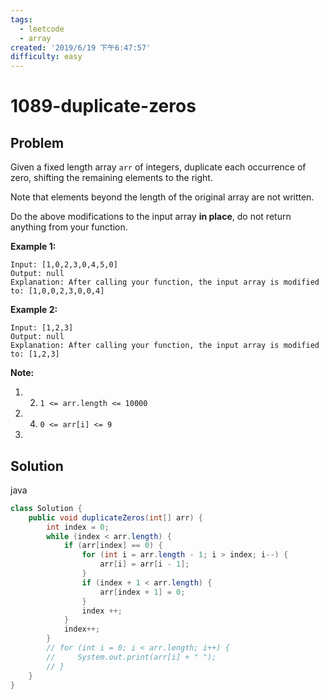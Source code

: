 ```yaml
---
tags:
  - leetcode
  - array
created: '2019/6/19 下午6:47:57'
difficulty: easy
---
```


# 1089-duplicate-zeros

## Problem

Given a fixed length array `arr` of integers, duplicate each occurrence of zero, shifting the remaining elements to the right.  
  


Note that elements beyond the length of the original array are not written.  
  


Do the above modifications to the input array **in place**, do not return anything from your function.  
  


**Example 1:**  
  


```text
Input: [1,0,2,3,0,4,5,0]
Output: null
Explanation: After calling your function, the input array is modified to: [1,0,0,2,3,0,0,4]
```

**Example 2:**  
  


```text
Input: [1,2,3]
Output: null
Explanation: After calling your function, the input array is modified to: [1,2,3]
```

**Note:**  
  


1. 2. `1 <= arr.length <= 10000`
3. 4. `0 <= arr[i] <= 9`
5. 
## Solution

java

```java
class Solution {
    public void duplicateZeros(int[] arr) {
        int index = 0;
        while (index < arr.length) {
            if (arr[index] == 0) {
                for (int i = arr.length - 1; i > index; i--) {
                    arr[i] = arr[i - 1];
                }
                if (index + 1 < arr.length) {
                    arr[index + 1] = 0;
                }
                index ++;
            }
            index++;
        }
        // for (int i = 0; i < arr.length; i++) {
        //     System.out.print(arr[i] + " ");
        // }
    }
}
​
```

